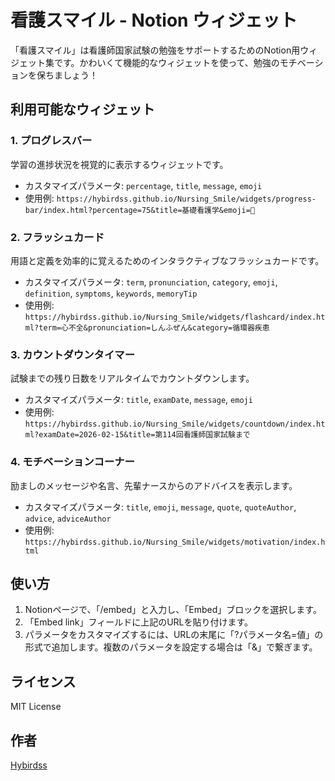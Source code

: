 # 看護スマイル - Notion ウィジェット

「看護スマイル」は看護師国家試験の勉強をサポートするためのNotion用ウィジェット集です。かわいくて機能的なウィジェットを使って、勉強のモチベーションを保ちましょう！

## 利用可能なウィジェット

### 1. プログレスバー
学習の進捗状況を視覚的に表示するウィジェットです。
- カスタマイズパラメータ: `percentage`, `title`, `message`, `emoji`
- 使用例: `https://hybirdss.github.io/Nursing_Smile/widgets/progress-bar/index.html?percentage=75&title=基礎看護学&emoji=📝`

### 2. フラッシュカード
用語と定義を効率的に覚えるためのインタラクティブなフラッシュカードです。
- カスタマイズパラメータ: `term`, `pronunciation`, `category`, `emoji`, `definition`, `symptoms`, `keywords`, `memoryTip`
- 使用例: `https://hybirdss.github.io/Nursing_Smile/widgets/flashcard/index.html?term=心不全&pronunciation=しんふぜん&category=循環器疾患`

### 3. カウントダウンタイマー
試験までの残り日数をリアルタイムでカウントダウンします。
- カスタマイズパラメータ: `title`, `examDate`, `message`, `emoji`
- 使用例: `https://hybirdss.github.io/Nursing_Smile/widgets/countdown/index.html?examDate=2026-02-15&title=第114回看護師国家試験まで`

### 4. モチベーションコーナー
励ましのメッセージや名言、先輩ナースからのアドバイスを表示します。
- カスタマイズパラメータ: `title`, `emoji`, `message`, `quote`, `quoteAuthor`, `advice`, `adviceAuthor`
- 使用例: `https://hybirdss.github.io/Nursing_Smile/widgets/motivation/index.html`

## 使い方

1. Notionページで、「/embed」と入力し、「Embed」ブロックを選択します。
2. 「Embed link」フィールドに上記のURLを貼り付けます。
3. パラメータをカスタマイズするには、URLの末尾に「?パラメータ名=値」の形式で追加します。複数のパラメータを設定する場合は「&」で繋ぎます。

## ライセンス
MIT License

## 作者
[Hybirdss](https://github.com/Hybirdss)
